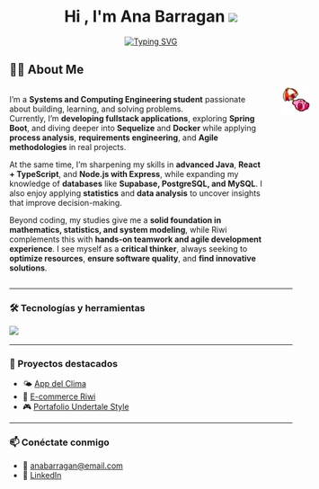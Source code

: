 <h1 align="center"><b>Hi , I'm Ana Barragan </b><img src="https://media.giphy.com/media/hvRJCLFzcasrR4ia7z/giphy.gif" width="35"></h1>

<p align="center">
  <a href="https://github.com/DenverCoder1/readme-typing-svg">
    <img src="https://readme-typing-svg.herokuapp.com?font=Roboto+Mono&pause=1000&color=C0C0C0&center=true&vCenter=true&width=800&height=60&lines=Systems+Engineering+student+%40+UNAL;Coder+%40+Riwi;Knowledge+devourer;Problem+solver+—+mine+%26+others';Critical+thinker%2C+proactive+%26+productive;Always+automating+processes" alt="Typing SVG" />
  </a>
</p>

## 👩‍💻 About Me

<div align="left" style="display: flex; justify-content: space-between;">

<div>

I’m a **Systems and Computing Engineering student** passionate about building, learning, and solving problems.  
Currently, I’m **developing fullstack applications**, exploring **Spring Boot**, and diving deeper into **Sequelize** and **Docker** while applying **process analysis**, **requirements engineering**, and **Agile methodologies** in real projects.  

At the same time, I’m sharpening my skills in **advanced Java**, **React + TypeScript**, and **Node.js with Express**, while expanding my knowledge of **databases** like **Supabase, PostgreSQL, and MySQL**. I also enjoy applying **statistics** and **data analysis** to uncover insights that improve decision-making.  

Beyond coding, my studies give me a **solid foundation in mathematics, statistics, and system modeling**, while Riwi complements this with **hands-on teamwork and agile development experience**. I see myself as a **critical thinker**, always seeking to **optimize resources**, **ensure software quality**, and **find innovative solutions**.  

</div>

<div>
  <img src="./assets/kirbi1.gif" alt="kirby" width="220" style="margin-left: 30px;">
</div>

</div>

---

### 🛠️ Tecnologías y herramientas
<p align="left">
  <img src="https://skillicons.dev/icons?i=html,css,js,python,java,nodejs,git,github" />
</p>

---

### 📌 Proyectos destacados
- 🌤️ [App del Clima](https://github.com/tuusuario/app-clima)  
- 🛒 [E-commerce Riwi](https://github.com/tuusuario/ecommerce-riwi)  
- 🎮 [Portafolio Undertale Style](https://github.com/tuusuario/undertale-portfolio)  

---

### 📫 Conéctate conmigo
- 📧 anabarragan@email.com  
- 💼 [LinkedIn](https://linkedin.com/in/tuusuario)  
